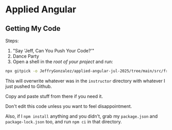 # Applied Angular

## Getting My Code

Steps:

1. "Say 'Jeff, Can You Push Your Code?'"
2. Dance Party
3. Open a shell in the _root of your project_ and run:

```sh
npx gitpick -o JeffryGonzalez/applied-angular-jul-2025/tree/main/src/frontend instructor
```

This will overwrite whatever was in the `instructor` directory with whatever I just pushed to Github.

Copy and paste stuff from there if you need it.

Don't edit this code unless you want to feel disappointment.

Also, if I `npm install` anything and you didn't, grab my `package.json` and `package-lock.json` too, and run `npm ci` in that directory.
